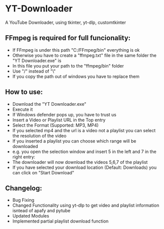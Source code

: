 # YT-Downloader
A YouTube Downloader, using tkinter, yt-dlp, customtkinter

## FFmpeg is required for full funcionality:
- If FFmpeg is under this path "C:/FFmpeg/bin" everything is ok
- Otherwise you have to create a "ffmpeg.txt" file in the same folder the "YT Downloader.exe" is
- In this file you put your path to the "ffmpeg/bin" folder
- Use "/" instead of "\\" 
- If you copy the path out of windows you have to replace them

## How to use:
- Download the "YT Downloader.exe"
- Execute it
- If Windows defender pops up, you have to trust us
- Insert a Video or Playlist URL in the Top entry
- Select the Format (Supported: MP3, MP4)
- If you selected mp4 and the url is a video not a playlist you can select the resolution of the video
- If you inserted a playlist you can choose which range will be downloaded
- e.g. you open the selection window and insert 5 in the left and 7 in the right entry:
- The downloader will now download the videos 5,6,7 of the playlist
- If you have selected your download location (Default: Downloads) you can click on "Start Download"

## Changelog:
- Bug Fixing
- Changed Functionality using yt-dlp to get video and playlist information isntead of apafy and pytube
- Updated Modules
- Implemented partial playlist download function